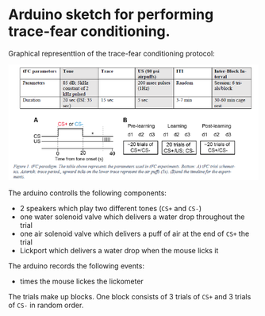 # Arduino sketch for performing trace-fear conditioning.

Graphical representtion of the trace-fear conditioning protocol:

![Trace-fear conditioning protocol](./figs/tf_protocol.PNG)

The arduino controlls the following components:
* 2 speakers which play two different tones (`CS+` and `CS-`)
* one water solenoid valve which delivers a water drop throughout the trial
* one air solenoid valve which delivers a puff of air at the end of `CS+` the trial 
* Lickport which delivers a water drop when the mouse licks it

The arduino records the following events:
* times the mouse lickes the lickometer

The trials make up blocks. 
One block consists of 3 trials of `CS+` and 3 trials of `CS-` in random order.